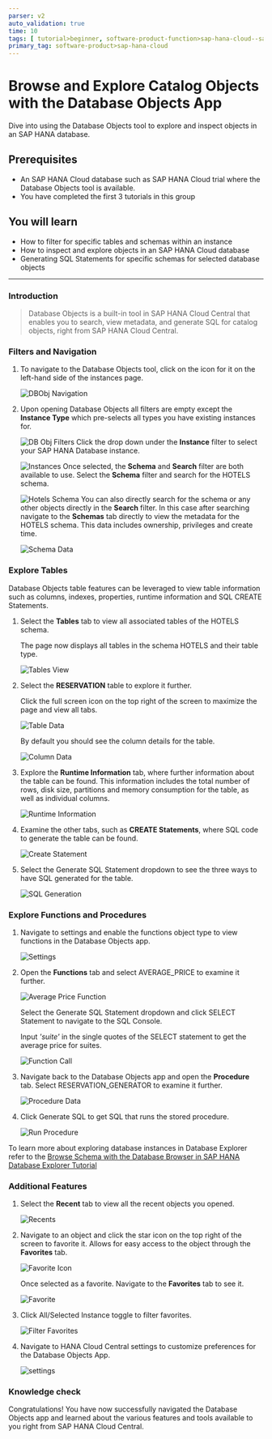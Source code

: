 ```yaml
--- 
parser: v2 
auto_validation: true 
time: 10 
tags: [ tutorial>beginner, software-product-function>sap-hana-cloud--sap-hana-database, software-product>sap-hana] 
primary_tag: software-product>sap-hana-cloud 
--- 
```


 

# Browse and Explore Catalog Objects with the Database Objects App
<!-- description --> Dive into using the Database Objects tool to explore and inspect objects in an SAP HANA database.  

## Prerequisites 
- An SAP HANA Cloud database such as SAP HANA Cloud trial where the Database Objects tool is available.  
- You have completed the first 3 tutorials in this group 

 

## You will learn 
- How to filter for specific tables and schemas within an instance 
- How to inspect and explore objects in an SAP HANA Cloud database 
- Generating SQL Statements for specific schemas for selected database objects
---


### Introduction 
>Database Objects is a built-in tool in SAP HANA Cloud Central that enables you to search, view metadata, and generate SQL for catalog objects, right from SAP HANA Cloud Central. 

 
### Filters and Navigation  

1. To navigate to the Database Objects tool, click on the icon for it on the left-hand side of the instances page. 
   
    <!-- border -->
    ![DBObj Navigation](DbObjNav.png) 

2. Upon opening Database Objects all filters are empty except the **Instance Type** which pre-selects all types you have existing instances for.  

    <!-- border -->
    ![DB Obj Filters](DBObjFilters.png) 
    Click the drop down under the **Instance** filter to select your SAP HANA Database instance. 

    <!-- border -->
    ![Instances](Instances.png) 
    Once selected, the **Schema** and **Search** filter are both available to use. Select the **Schema** filter and search for the HOTELS schema.  

    <!-- border -->
    ![Hotels Schema](SelectSchema.png) 
    You can also directly search for the schema or any other objects directly in the **Search** filter. In this case after searching navigate to the **Schemas** tab directly to view the metadata for the HOTELS schema. This data includes ownership, privileges and create time.  

    <!-- border -->
    ![Schema Data](SchemaData.png) 

 

### Explore Tables 

Database Objects table features can be leveraged to view table information such as columns, indexes, properties, runtime information and SQL CREATE Statements.  

1. Select the **Tables** tab to view all associated tables of the HOTELS schema.  

    The page now displays all tables in the schema HOTELS and their table type.

    <!-- border -->
    ![Tables View](TableView.png)

2. Select the **RESERVATION** table to explore it further.  

    Click the full screen icon on the top right of the screen to maximize the page and view all tabs.

    <!-- border -->
    ![Table Data](TableData.png) 

    By default you should see the column details for the table.  

    <!-- border -->
    ![Column Data](ColumnData.png)

3. Explore the **Runtime Information** tab, where further information about the table can be found. This information includes the total number of rows, disk size, partitions and memory consumption for the table, as well as individual columns. 
   
    <!-- border -->
    ![Runtime Information](RuntimeInformation.png) 

4. Examine the other tabs, such as **CREATE Statements**, where SQL code to generate the table can be found.  
    
    <!-- border -->
    ![Create Statement](CreateStatement.png) 

5. Select the Generate SQL Statement dropdown to see the three ways to have SQL generated for the table.  
    
    <!-- border -->
    ![SQL Generation](GenerateSQL.png) 

 

### Explore Functions and Procedures 

1. Navigate to settings and enable the functions object type to view functions in the Database Objects app.

    ![Settings ](Settings.png)

2. Open the **Functions** tab and select AVERAGE_PRICE to examine it further.  
    
    <!-- border -->
    ![Average Price Function](AvgPrice.png) 

    Select the Generate SQL Statement dropdown and click SELECT Statement to navigate to the SQL Console.

    Input *'suite'* in the single quotes of the SELECT statement to get the average price for suites. 
    
    <!--border -->
    ![Function Call](FuncCall.png)


3. Navigate back to the Database Objects app and open the **Procedure** tab. Select RESERVATION_GENERATOR to examine it further.  
    
    <!-- border -->
    ![Procedure Data](ProcedureData.png) 

4. Click Generate SQL to get SQL that runs the stored procedure. 
    
    <!-- border -->
    ![Run Procedure](Procedure.png)

To learn more about exploring database instances in Database Explorer refer to the [Browse Schema with the Database Browser in SAP HANA Database Explorer Tutorial](hana-dbx-browse) 


### Additional Features 
 

1. Select the **Recent** tab to view all the recent objects you opened.  
    
    <!-- border -->
    ![Recents](Recent.png) 

2. Navigate to an object and click the star icon on the top right of the screen to favorite it. Allows for easy access to the object through the **Favorites** tab.  
    
    <!-- border -->
    ![Favorite Icon](FavIcon.png) 

    Once selected as a favorite. Navigate to the **Favorites** tab to see it. 
    
    <!-- border -->
    ![Favorite](Fav.png) 

3. Click All/Selected Instance toggle to filter favorites. 
    
    <!-- border -->
    ![Filter Favorites](FilterFav.png) 

4. Navigate to HANA Cloud Central settings to customize preferences for the Database Objects App. 
    
    <!-- border -->
    ![settings](Settings.png)


### Knowledge check
Congratulations! You have now successfully navigated the Database Objects app and learned about the various features and tools available to you right from SAP HANA Cloud Central.  

 
